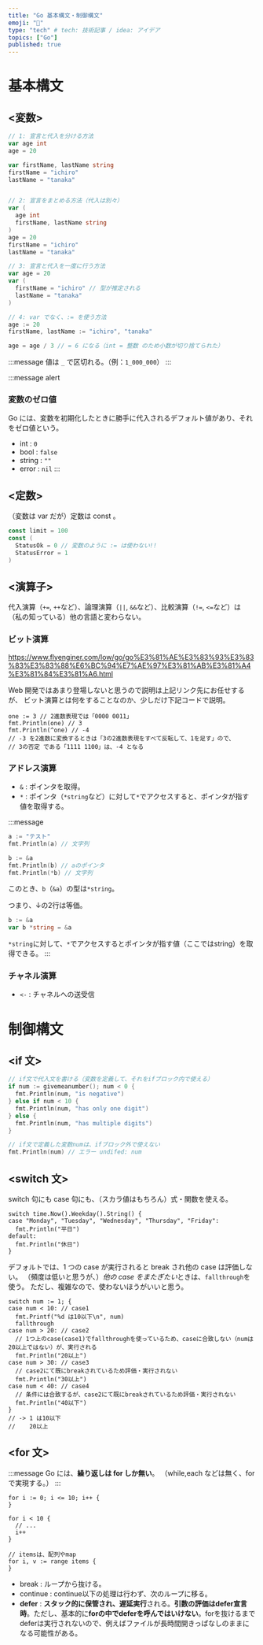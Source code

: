 ```yaml
---
title: "Go 基本構文・制御構文"
emoji: "🙆"
type: "tech" # tech: 技術記事 / idea: アイデア
topics: ["Go"]
published: true
---
```


# 基本構文

## <変数>

```go
// 1: 宣言と代入を分ける方法
var age int
age = 20

var firstName, lastName string
firstName = "ichiro"
lastName = "tanaka"


// 2: 宣言をまとめる方法（代入は別々）
var (
  age int
  firstName, lastName string
)
age = 20
firstName = "ichiro"
lastName = "tanaka"

// 3: 宣言と代入を一度に行う方法
var age = 20
var (
  firstName = "ichiro" // 型が推定される
  lastName = "tanaka"
)

// 4: var でなく、:= を使う方法
age := 20
firstName, lastName := "ichiro", "tanaka"

age = age / 3 // = 6 になる（int = 整数 のため小数が切り捨てられた）
```

:::message
値は `_` で区切れる。（例：`1_000_000`）
:::

:::message alert

### 変数のゼロ値

Go には、変数を初期化したときに勝手に代入されるデフォルト値があり、それをゼロ値という。

- int : `0`
- bool : `false`
- string : `""`
- error : `nil`
  :::

## <定数>

（変数は var だが）定数は const 。

```go
const limit = 100
const (
  StatusOk = 0 // 変数のように := は使わない!!
  StatusError = 1
)
```

## <演算子>

代入演算（`+=`, `++`など）、論理演算（`||`, `&&`など）、比較演算（`!=`, `<=`など）は
（私の知っている）他の言語と変わらない。

### ビット演算

https://www.flyenginer.com/low/go/go%E3%81%AE%E3%83%93%E3%83%83%E3%83%88%E6%BC%94%E7%AE%97%E3%81%AB%E3%81%A4%E3%81%84%E3%81%A6.html

Web 開発ではあまり登場しないと思うので説明は上記リンク先にお任せするが、
ビット演算とは何をすることなのか、少しだけ下記コードで説明。

```go:否定(^)だけピックアップ
one := 3 // 2進数表現では「0000 0011」
fmt.Println(one) // 3
fmt.Println(^one) // -4
// -3 を2進数に変換するときは「3の2進数表現をすべて反転して、1を足す」ので、
// 3の否定 である「1111 1100」は、-4 となる
```

### アドレス演算

- `&` : ポインタを取得。
- `*` : ポインタ（`*string`など）に対して`*`でアクセスすると、ポインタが指す値を取得する。

:::message
```go
a := "テスト"
fmt.Println(a) // 文字列

b := &a
fmt.Println(b) // aのポインタ
fmt.Println(*b) // 文字列
```
このとき、`b`（`&a`）の型は`*string`。

つまり、↓の2行は等価。
```go
b := &a
var b *string = &a
```

`*string`に対して、`*`でアクセスするとポインタが指す値（ここではstring）を取得できる。
:::

### チャネル演算

- `<-` : チャネルへの送受信

# 制御構文

## <if 文>

```go
// if文で代入文を書ける（変数を定義して、それをifブロック内で使える）
if num := givemeanumber(); num < 0 {
  fmt.Println(num, "is negative")
} else if num < 10 {
  fmt.Println(num, "has only one digit")
} else {
  fmt.Println(num, "has multiple digits")
}

// if文で定義した変数numは、ifブロック外で使えない
fmt.Println(num) // エラー undifed: num
```

## <switch 文>

switch 句にも case 句にも、（スカラ値はもちろん）式・関数を使える。

```go:switch句に式を使用
switch time.Now().Weekday().String() {
case "Monday", "Tuesday", "Wednesday", "Thursday", "Friday":
  fmt.Println("平日")
default:
  fmt.Println("休日")
}
```

デフォルトでは、1 つの case が実行されると break され他の case は評価しない。
（頻度は低いと思うが、）*他の case をまたぎたい*ときは、`fallthrough`を使う。
ただし、複雑なので、使わないほうがいいと思う。

```go:fallthroughの説明用
switch num := 1; {
case num < 10: // case1
  fmt.Printf("%d は10以下\n", num)
  fallthrough
case num > 20: // case2
  // 1つ上のcase(case1)でfallthroughを使っているため、caseに合致しない（numは20以上ではない）が、実行される
  fmt.Println("20以上")
case num > 30: // case3
  // case2にて既にbreakされているため評価・実行されない
  fmt.Println("30以上")
case num < 40: // case4
  // 条件には合致するが、case2にて既にbreakされているため評価・実行されない
  fmt.Println("40以下")
}
// -> 1 は10以下
//    20以上
```

## <for 文>

:::message
Go には、**繰り返しは for しか無い**。
（while,each などは無く、forで実現する。）
:::

```go:シンプルなfor
for i := 0; i <= 10; i++ {
}
```

```go:while
for i < 10 {
  // ...
  i++
}
```

```go:each
// itemsは、配列やmap
for i, v := range items {
}
```

- break : ループから抜ける。
- continue : continue以下の処理は行わず、次のループに移る。
- **defer** : **スタック的に保管され、遅延実行**される。**引数の評価はdefer宣言時**。ただし、基本的に**forの中でdeferを呼んではいけない**。forを抜けるまでdeferは実行されないので、例えばファイルが長時間開きっぱなしのままになる可能性がある。
